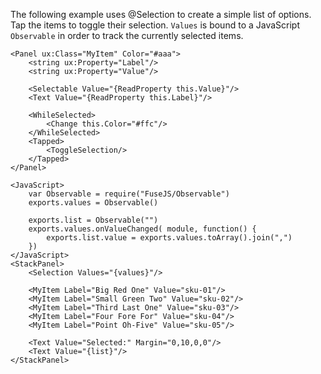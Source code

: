 The following example uses @Selection to create a simple list of options. Tap the items to toggle their selection. `Values` is bound to a JavaScript `Observable` in order to track the currently selected items.

	<Panel ux:Class="MyItem" Color="#aaa">
		<string ux:Property="Label"/>
		<string ux:Property="Value"/>
		
		<Selectable Value="{ReadProperty this.Value}"/>
		<Text Value="{ReadProperty this.Label}"/>
		
		<WhileSelected>
			<Change this.Color="#ffc"/>
		</WhileSelected>
		<Tapped>
			<ToggleSelection/>
		</Tapped>
	</Panel>

	<JavaScript>
		var Observable = require("FuseJS/Observable")
		exports.values = Observable()
		
		exports.list = Observable("")
		exports.values.onValueChanged( module, function() {
			exports.list.value = exports.values.toArray().join(",")
		})
	</JavaScript>
	<StackPanel>
		<Selection Values="{values}"/>
	
		<MyItem Label="Big Red One" Value="sku-01"/>
		<MyItem Label="Small Green Two" Value="sku-02"/>
		<MyItem Label="Third Last One" Value="sku-03"/>
		<MyItem Label="Four Fore For" Value="sku-04"/>
		<MyItem Label="Point Oh-Five" Value="sku-05"/>

		<Text Value="Selected:" Margin="0,10,0,0"/>
		<Text Value="{list}"/>
	</StackPanel>

